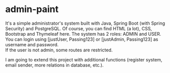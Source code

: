 # admin-paint
It's a simple administrator's system built with Java, Spring Boot (with Spring Security) and PostgreSQL.
Of course, you can find HTML (a lot), CSS, Bootstrap and Thymeleaf here.
The system has 2 roles: ADMIN and USER. You can login using [justUser, Passing123] or [justAdmin, Passing123] as username and password.  
If the user is not admin, some routes are restricted.

I am going to extend this project with additional functions (register system, email sender, more relations in database, etc.).
